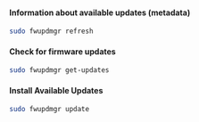 

#### Information about available updates (metadata)

```bash
sudo fwupdmgr refresh
```

#### Check for firmware updates

```bash
sudo fwupdmgr get-updates
```

#### Install Available Updates

```bash
sudo fwupdmgr update
```

